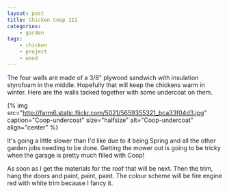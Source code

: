 ```yaml
---
layout: post
title: Chicken Coop III
categories:
    - garden
tags:
    - chicken
    - project
    - wood
---
```


The four walls are made of a 3/8" plywood sandwich with insulation styrofoam in the middle. Hopefully that will keep the chickens warm in winter. Here are the walls tacked together with some undercoat on them.

{% img src="http://farm6.static.flickr.com/5021/5659355321_bca33f04d3.jpg" caption="Coop-undercoat" size="halfsize" alt="Coop-undercoat" align="center" %}

It's going a little slower than I'd like due to it being Spring and all the other garden jobs needing to be done. Getting the mower out is going to be tricky when the garage is pretty much filled with Coop!

As soon as I get the materials for the roof that will be next. Then the trim, hang the doors and paint, paint, paint. The colour scheme will be fire engine red with white trim because I fancy it.